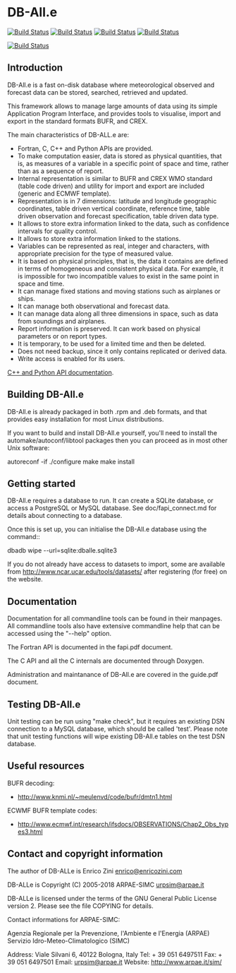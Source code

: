 DB-All.e
===============================================================

[![Build Status](https://badges.herokuapp.com/travis/ARPA-SIMC/dballe?branch=master&env=DOCKER_IMAGE=centos:7&label=centos7)](https://travis-ci.org/ARPA-SIMC/dballe)
[![Build Status](https://badges.herokuapp.com/travis/ARPA-SIMC/dballe?branch=master&env=DOCKER_IMAGE=fedora:29&label=fedora29)](https://travis-ci.org/ARPA-SIMC/dballe)
[![Build Status](https://badges.herokuapp.com/travis/ARPA-SIMC/dballe?branch=master&env=DOCKER_IMAGE=fedora:30&label=fedora30)](https://travis-ci.org/ARPA-SIMC/dballe)
[![Build Status](https://badges.herokuapp.com/travis/ARPA-SIMC/dballe?branch=master&env=DOCKER_IMAGE=fedora:rawhide&label=fedorarawhide)](https://travis-ci.org/ARPA-SIMC/dballe)

[![Build Status](https://copr.fedorainfracloud.org/coprs/simc/stable/package/dballe/status_image/last_build.png)](https://copr.fedorainfracloud.org/coprs/simc/stable/package/dballe/)

Introduction
------------

DB-All.e is a fast on-disk database where meteorological observed and
forecast data can be stored, searched, retrieved and updated.

This framework allows to manage large amounts of data using its simple
Application Program Interface, and provides tools to visualise, import
and export in the standard formats BUFR, and CREX.

The main characteristics of DB-ALL.e are:

 * Fortran, C, C++ and Python APIs are provided.
 * To make computation easier, data is stored as physical quantities,
   that is, as measures of a variable in a specific point of space and
   time, rather than as a sequence of report.
 * Internal representation is similar to BUFR and CREX WMO standard
   (table code driven) and utility for import and export are included
   (generic and ECMWF template).
 * Representation is in 7 dimensions: latitude and longitude geographic
   coordinates, table driven vertical coordinate, reference time,
   table driven observation and forecast specification, table driven
   data type.
 * It allows to store extra information linked to the data, such as
   confidence intervals for quality control.
 * It allows to store extra information linked to the stations.
 * Variables can be represented as real, integer and characters, with
   appropriate precision for the type of measured value.
 * It is based on physical principles, that is, the data it contains are
   defined in terms of homogeneous and consistent physical data. For
   example, it is impossible for two incompatible values to exist in the
   same point in space and time.
 * It can manage fixed stations and moving stations such as airplanes or
   ships.
 * It can manage both observational and forecast data.
 * It can manage data along all three dimensions in space, such as data
   from soundings and airplanes.
 * Report information is preserved. It can work based on physical
   parameters or on report types.
 * It is temporary, to be used for a limited time and then be deleted.
 * Does not need backup, since it only contains replicated or derived data.
 * Write access is enabled for its users.

[C++ and Python API documentation](https://arpa-simc.github.io/dballe/).

Building DB-All.e
-----------------

DB-All.e is already packaged in both .rpm and .deb formats, and that provides
easy installation for most Linux distributions.

If you want to build and install DB-All.e yourself, you'll need to install the
automake/autoconf/libtool packages then you can proceed as in most other Unix 
software:

  autoreconf -if
  ./configure
  make
  make install


Getting started
---------------

DB-All.e requires a database to run. It can create a SQLite database, or access
a PostgreSQL or MySQL database. See doc/fapi_connect.md for details about
connecting to a database.

Once this is set up, you can initialise the DB-All.e database using the command::

  dbadb wipe --url=sqlite:dballe.sqlite3

If you do not already have access to datasets to import, some are available
from http://www.ncar.ucar.edu/tools/datasets/ after registering (for free) on
the website.


Documentation
-------------

Documentation for all commandline tools can be found in their manpages.  All
commandline tools also have extensive commandline help that can be accessed
using the "--help" option.

The Fortran API is documented in the fapi.pdf document.

The C API and all the C internals are documented through Doxygen.

Administration and maintanance of DB-All.e are covered in the guide.pdf
document.


Testing DB-All.e
----------------

Unit testing can be run using "make check", but it requires an existing DSN
connection to a MySQL database, which should be called 'test'.  Please note
that unit testing functions will wipe existing DB-All.e tables on the test DSN
database.


Useful resources
----------------

BUFR decoding:

 * <http://www.knmi.nl/~meulenvd/code/bufr/dmtn1.html>

ECWMF BUFR template codes:

 * <http://www.ecmwf.int/research/ifsdocs/OBSERVATIONS/Chap2_Obs_types3.html>


Contact and copyright information
---------------------------------

The author of DB-ALLe is Enrico Zini <enrico@enricozini.com>

DB-ALLe is Copyright (C) 2005-2018 ARPAE-SIMC <urpsim@arpae.it>

DB-ALLe is licensed under the terms of the GNU General Public License version
2.  Please see the file COPYING for details.

Contact informations for ARPAE-SIMC:

  Agenzia Regionale per la Prevenzione, l'Ambiente e l'Energia (ARPAE)
  Servizio Idro-Meteo-Climatologico (SIMC)

  Address: Viale Silvani 6, 40122 Bologna, Italy
  Tel: + 39 051 6497511
  Fax: + 39 051 6497501
  Email: urpsim@arpae.it
  Website: http://www.arpae.it/sim/
